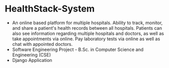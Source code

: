 # HealthStack-System

- An online based platform for multiple hospitals. Ability to track, monitor, and share a patient's health records between all hospitals. Patients can also see information regarding multiple hospitals and doctors, as well as take appointments via online. Pay laboratory tests via online as well as chat with appointed doctors.
- Software Engineering Project - B.Sc. in Computer Science and Engineering (CSE)
- Django Application





